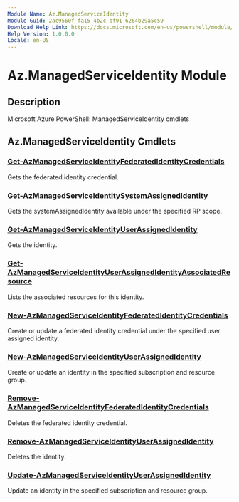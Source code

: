 ```yaml
---
Module Name: Az.ManagedServiceIdentity
Module Guid: 2ac9560f-fa15-4b2c-bf91-6264b29a5c59
Download Help Link: https://docs.microsoft.com/en-us/powershell/module/az.managedserviceidentity
Help Version: 1.0.0.0
Locale: en-US
---
```


# Az.ManagedServiceIdentity Module
## Description
Microsoft Azure PowerShell: ManagedServiceIdentity cmdlets

## Az.ManagedServiceIdentity Cmdlets
### [Get-AzManagedServiceIdentityFederatedIdentityCredentials](Get-AzManagedServiceIdentityFederatedIdentityCredentials.md)
Gets the federated identity credential.

### [Get-AzManagedServiceIdentitySystemAssignedIdentity](Get-AzManagedServiceIdentitySystemAssignedIdentity.md)
Gets the systemAssignedIdentity available under the specified RP scope.

### [Get-AzManagedServiceIdentityUserAssignedIdentity](Get-AzManagedServiceIdentityUserAssignedIdentity.md)
Gets the identity.

### [Get-AzManagedServiceIdentityUserAssignedIdentityAssociatedResource](Get-AzManagedServiceIdentityUserAssignedIdentityAssociatedResource.md)
Lists the associated resources for this identity.

### [New-AzManagedServiceIdentityFederatedIdentityCredentials](New-AzManagedServiceIdentityFederatedIdentityCredentials.md)
Create or update a federated identity credential under the specified user assigned identity.

### [New-AzManagedServiceIdentityUserAssignedIdentity](New-AzManagedServiceIdentityUserAssignedIdentity.md)
Create or update an identity in the specified subscription and resource group.

### [Remove-AzManagedServiceIdentityFederatedIdentityCredentials](Remove-AzManagedServiceIdentityFederatedIdentityCredentials.md)
Deletes the federated identity credential.

### [Remove-AzManagedServiceIdentityUserAssignedIdentity](Remove-AzManagedServiceIdentityUserAssignedIdentity.md)
Deletes the identity.

### [Update-AzManagedServiceIdentityUserAssignedIdentity](Update-AzManagedServiceIdentityUserAssignedIdentity.md)
Update an identity in the specified subscription and resource group.

